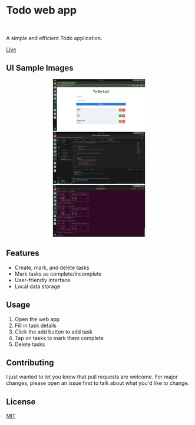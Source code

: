 <h1>Todo web app</h1><br>

A simple and efficient Todo application.

[Live](https://youtu.be/pBxGGNO5hEw?si=C2GNx63wPvEZMDov)
## UI Sample Images

<div align="center">
    <img src="/img/ui.png" alt="Home Screen" width="250"/> <br>
    <img src="/img/code.png" alt="code smaple" width="250"/> <br>
    <img src="/img/db.png" alt="database" width="250"/> <br>
</div>

## Features

- Create, mark, and delete tasks
- Mark tasks as complete/incomplete
- User-friendly interface
- Local data storage


## Usage

1. Open the web app
2. Fill in task details
3. Click the add button to add task
4. Tap on tasks to mark them complete
5. Delete tasks


## Contributing

I just wanted to let you know that pull requests are welcome. For major changes, please open an issue first to talk about what you'd like to change.

## License

[MIT](https://choosealicense.com/licenses/mit/)
